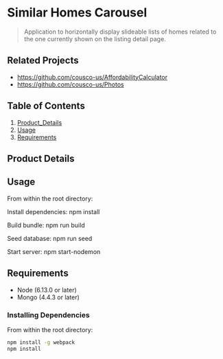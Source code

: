 # Similar Homes Carousel

> Application to horizontally display slideable lists of homes related to the one currently shown on the listing detail page.

## Related Projects

  - https://github.com/cousco-us/AffordabilityCalculator
  - https://github.com/cousco-us/Photos


## Table of Contents

1. [Product_Details](#product-details)
1. [Usage](#Usage)
1. [Requirements](#requirements)

## **Product Details**
<a name="product-details"/>

## Usage
<a name="usage"/>
From within the root directory:

Install dependencies:
npm install

Build bundle:
npm run build

Seed database:
npm run seed

Start server:
npm start-nodemon

## Requirements



- Node (6.13.0 or later)
- Mongo (4.4.3 or later)

### Installing Dependencies

From within the root directory:

```sh
npm install -g webpack
npm install
```

